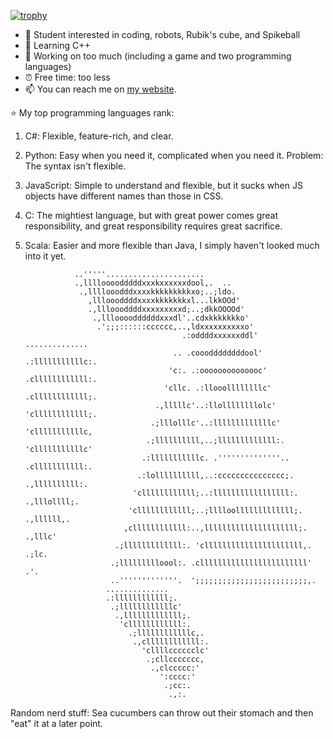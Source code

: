 [![trophy](https://github-profile-trophy.vercel.app/?username=iqnite&theme=onedark)](https://github.com/ryo-ma/github-profile-trophy)

- 👀 Student interested in coding, robots, Rubik's cube, and Spikeball
- 🌱 Learning C++
- 🚀 Working on too much (including a game and two programming languages)
- ⏰ Free time: too less
- 📫 You can reach me on [my website](http://ggigabyte.repl.co).

⭐ My top programming languages rank:
1. C#: Flexible, feature-rich, and clear.
2. Python: Easy when you need it, complicated when you need it. Problem: The syntax isn't flexible.
3. JavaScript: Simple to understand and flexible, but it sucks when JS objects have different names than those in CSS.
4. C: The mightiest language, but with great power comes great responsibility, and great responsibility requires great sacrifice.
5. Scala: Easier and more flexible than Java, I simply haven't looked much into it yet.


                  ..'''''......................                                                     
                  .,lllloooodddddxxxkxxxxxxdool,.  ..                                               
                   .,llllooodddxxxxkkkkkkkkkxo;..;ldo.                                              
                     ,llloooddddxxxxkkkkkkkxl...lkkOOd'                                             
                     .,llloooddddxxxxxxxxxd;..;dkkOOOOd'                                            
                      .,lllooooddddddxxxdl'..cdxkkkkkkko'                                           
                       .';;;::::::cccccc,..,ldxxxxxxxxxxo'                                          
                                          .:oddddxxxxxxddl'                ..............           
                                        .. .coooddddddddool'              .:lllllllllllc:.          
                                       'c:. .:oooooooooooooc'            .cllllllllllll:.           
                                      'cllc. .:llooollllllllc'          .cllllllllllll;.            
                                    .,lllllc'..:llollllllllolc'        'cllllllllllll;.             
                                   .;lllolllc'..:lllllllllllllc'      'clllllllllllc,               
                                  .;llllllllll,..;lllllllllllll:.    'clllllllllllc'                
                                 .:lllllllllllc. .''''''''''''''..  .clllllllllll:.                 
                                .:lollllllllll,..:ccccccccccccccc;. .,llllllllll:.                  
                               'cllllllllllll;..:lllllllllllllllll:. .,lllollll;.                   
                              'cllllllllllll;..;lllloolllllllllllll;. .,llllll,.                    
                             ,cllllllllllll:..,lllllllllllllllllllll;. .,lllc'                      
                           .;lllllllllllll:. 'cllllllllllllllllllllll,. .;lc.                       
                          .;llllllllloool:. .cllllllllllllllllllllllll'  .'.                        
                          ..'''''''''''''.  ';;;;;;;;;;;;;;;;;;;;;;;;;,.                            
                         ..............                                                             
                         .:llllllllllll;.                                                           
                          .;llllllllllllc'                                                          
                           .,lllllllllllll;.                                                        
                            'cllllllllllll:.                                                        
                              .;llllllllllllc,.                                                     
                               .,cllllllllllll:.                                                    
                                 'cllllcccccclc'                                                    
                                  .;cllccccccc,                                                     
                                   .,clccccc:'                                                      
                                     ':cccc:'                                                       
                                      .;cc:.                                                        
                                       .,:.                                                         


<!---
iqnite/iqnite is a ✨ special ✨ repository because its `README.md` (this file) appears on your GitHub profile.
You can click the Preview link to take a look at your changes.
--->
Random nerd stuff: Sea cucumbers can throw out their stomach and then "eat" it at a later point.
